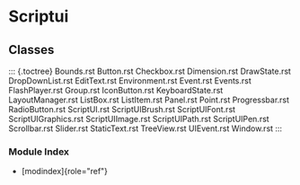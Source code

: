 Scriptui
========

Classes
-------

::: {.toctree}
Bounds.rst Button.rst Checkbox.rst Dimension.rst DrawState.rst
DropDownList.rst EditText.rst Environment.rst Event.rst Events.rst
FlashPlayer.rst Group.rst IconButton.rst KeyboardState.rst
LayoutManager.rst ListBox.rst ListItem.rst Panel.rst Point.rst
Progressbar.rst RadioButton.rst ScriptUI.rst ScriptUIBrush.rst
ScriptUIFont.rst ScriptUIGraphics.rst ScriptUIImage.rst ScriptUIPath.rst
ScriptUIPen.rst Scrollbar.rst Slider.rst StaticText.rst TreeView.rst
UIEvent.rst Window.rst
:::

### Module Index

-   [modindex]{role="ref"}
